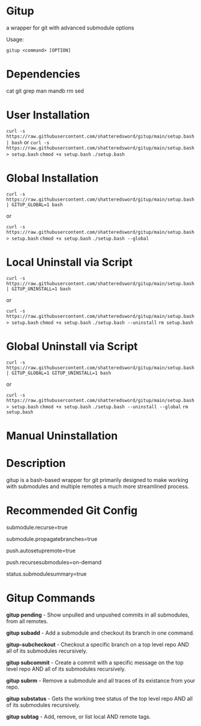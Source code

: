 # Gitup
a wrapper for git with advanced submodule options

Usage:

`gitup <command> [OPTION]`

# Dependencies
cat
git
grep
man
mandb
rm
sed

# User Installation
`curl -s https://raw.githubusercontent.com/shatteredsword/gitup/main/setup.bash | bash`
or
`curl -s https://raw.githubusercontent.com/shatteredsword/gitup/main/setup.bash > setup.bash`
`chmod +x setup.bash`
`./setup.bash`

# Global Installation
`curl -s https://raw.githubusercontent.com/shatteredsword/gitup/main/setup.bash | GITUP_GLOBAL=1 bash`

or

`curl -s https://raw.githubusercontent.com/shatteredsword/gitup/main/setup.bash > setup.bash`
`chmod +x setup.bash`
`./setup.bash --global`

# Local Uninstall via Script
`curl -s https://raw.githubusercontent.com/shatteredsword/gitup/main/setup.bash | GITUP_UNINSTALL=1 bash`

or

`curl -s https://raw.githubusercontent.com/shatteredsword/gitup/main/setup.bash > setup.bash`
`chmod +x setup.bash`
`./setup.bash --uninstall`
`rm setup.bash`

# Global Uninstall via Script
`curl -s https://raw.githubusercontent.com/shatteredsword/gitup/main/setup.bash | GITUP_GLOBAL=1 GITUP_UNINSTALL=1 bash`

or

`curl -s https://raw.githubusercontent.com/shatteredsword/gitup/main/setup.bash > setup.bash`
`chmod +x setup.bash`
`./setup.bash --uninstall --global`
`rm setup.bash`

# Manual Uninstallation

# Description

gitup is a bash-based wrapper for git primarily designed to make working with 
submodules and multiple remotes a much more streamlined process.

# Recommended Git Config

submodule.recurse=true

submodule.propagatebranches=true

push.autosetupremote=true

push.recursesubmodules=on-demand

status.submodulesummary=true

# Gitup Commands
	
**gitup pending** - Show unpulled and unpushed commits in all submodules, from all remotes.

**gitup subadd** - Add a submodule and checkout its branch in one command.

**gitup-subcheckout** - Checkout a specific branch on a top level repo AND all of its submodules recursively.

**gitup subcommit** - Create a commit with a specific message on the top level repo AND all of its submodules recursively.

**gitup subrm** - Remove a submodule and all traces of its existance from your repo.

**gitup substatus** - Gets the working tree status of the top level repo AND all of its submodules recursively.

**gitup subtag** - Add, remove, or list local AND remote tags.
